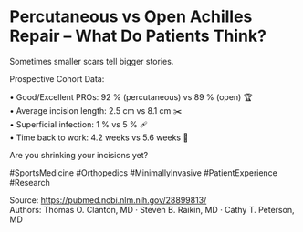 # Percutaneous vs Open Achilles Repair – What Do Patients Think?

Sometimes smaller scars tell bigger stories.

Prospective Cohort Data:

• Good/Excellent PROs: 92 % (percutaneous) vs 89 % (open) 🏆  
• Average incision length: 2.5 cm vs 8.1 cm ✂️  
• Superficial infection: 1 % vs 5 % 🩹  
• Time back to work: 4.2 weeks vs 5.6 weeks 💼  

Are you shrinking your incisions yet?

#SportsMedicine #Orthopedics #MinimallyInvasive #PatientExperience #Research

Source: <https://pubmed.ncbi.nlm.nih.gov/28899813/>  
Authors: Thomas O. Clanton, MD · Steven B. Raikin, MD · Cathy T. Peterson, MD